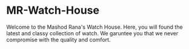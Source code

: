 # MR-Watch-House

Welcome to the Mashod Rana's Watch House. Here, you will found the latest and classy collection of watch. We garuntee you that we never compromise with the quality and comfort.

